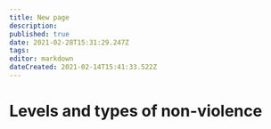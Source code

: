 ```yaml
---
title: New page
description: 
published: true
date: 2021-02-28T15:31:29.247Z
tags: 
editor: markdown
dateCreated: 2021-02-14T15:41:33.522Z
---
```


# Levels and types of non-violence


